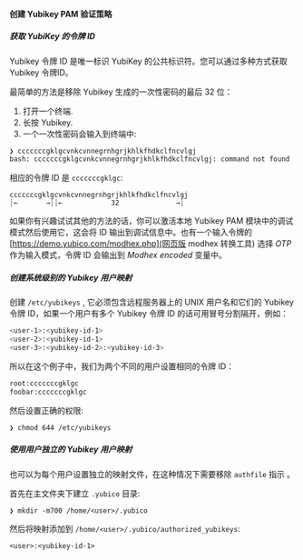 #### 创建 Yubikey PAM 验证策略

##### 获取 YubiKey 的令牌 ID

Yubikey 令牌 ID 是唯一标识 YubiKey 的公共标识符。您可以通过多种方式获取 Yubikey 令牌ID。

最简单的方法是移除 Yubikey 生成的一次性密码的最后 32 位：

1. 打开一个终端.
2. 长按 Yubikey.
3. 一个一次性密码会输入到终端中:

```sh
❯ cccccccgklgcvnkcvnnegrnhgrjkhlkfhdkclfncvlgj
bash: cccccccgklgcvnkcvnnegrnhgrjkhlkfhdkclfncvlgj: command not found
```

相应的令牌 ID 是 `cccccccgklgc`:

```
cccccccgklgcvnkcvnnegrnhgrjkhlkfhdkclfncvlgj
┊←       →┊┊←            32              →┊
```

如果你有兴趣试试其他的方法的话，你可以激活本地 Yubikey PAM 模块中的调试模式然后使用它，这会将 ID 输出到调试信息中。也有一个输入令牌的 [https://demo.yubico.com/modhex.php](网页版 modhex 转换工具) 选择 _OTP_ 作为输入模式，令牌 ID 会输出到 _Modhex encoded_ 变量中。

##### 创建系统级别的 Yubikey 用户映射

创建 `/etc/yubikeys` , 它必须包含远程服务器上的 UNIX 用户名和它们的 Yubikey 令牌 ID，如果一个用户有多个 Yubikey 令牌 ID 的话可用冒号分割隔开，例如：

```sh
<user-1>:<yubikey-id-1>
<user-2>:<yubikey-id-1>
<user-3>:<yubikey-id-2>:<yubikey-id-3>
```

所以在这个例子中，我们为两个不同的用户设置相同的令牌 ID：

```sh
root:cccccccgklgc
foobar:cccccccgklgc
```

然后设置正确的权限:

```sh
❯ chmod 644 /etc/yubikeys
```

##### 使用用户独立的 Yubikey 用户映射

也可以为每个用户设置独立的映射文件，在这种情况下需要移除 `authfile` 指示 。

首先在主文件夹下建立 `.yubico` 目录:

```
❯ mkdir -m700 /home/<user>/.yubico
```

然后将映射添加到 `/home/<user>/.yubico/authorized_yubikeys`:

```
<user>:<yubikey-id-1>
```
